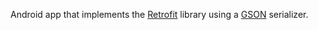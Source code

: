 Android app that implements the [Retrofit](https://square.github.io/retrofit/) library using a [GSON](https://github.com/google/gson) serializer.
